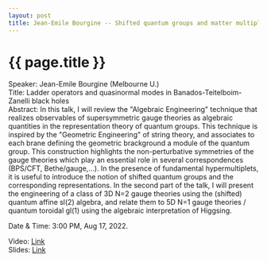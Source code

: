 ```yaml
---
layout: post
title: Jean-Emile Bourgine -- Shifted quantum groups and matter multiplets in SUSY gauge theories
---
```


{{ page.title }}
================

Speaker: Jean-Emile Bourgine (Melbourne U.)  
Title: Ladder operators and quasinormal modes in Banados-Teitelboim-Zanelli black holes  
Abstract: In this talk, I will review the "Algebraic Engineering" technique that realizes observables of supersymmetric gauge theories as algebraic quantities in the representation theory of quantum groups. This technique is inspired by the "Geometric Engineering" of string theory, and associates to each brane defining the geometric brackground a module of the quantum group. This construction highlights the non-perturbative symmetries of the gauge theories which play an essential role in several correspondences (BPS/CFT, Bethe/gauge,...). In the presence of fundamental hypermultiplets, it is useful to introduce the
notion of shifted quantum groups and the corresponding representations. In the second part of the talk, I will present the engineering of a class of 3D N=2 gauge theories using the (shifted) quantum affine sl(2) algebra, and relate them to 5D N=1 gauge theories / quantum toroidal gl(1) using the algebraic interpretation of Higgsing.  

Date & Time: 3:00 PM, Aug 17, 2022.

Video: [Link](https://www.bilibili.com/video/BV1Ud4y1o7A9?share_source=copy_web&vd_source=24b177539d23769c10e3e2d6f6e5e60d)  
Slides: [Link](http://jointhepth.github.io/files/2022-8-17-Jean-Emile-Bourgine.pdf)
